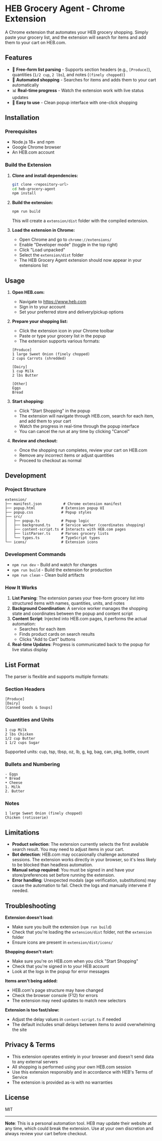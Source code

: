 # HEB Grocery Agent - Chrome Extension

A Chrome extension that automates your HEB grocery shopping. Simply paste your grocery list, and the extension will search for items and add them to your cart on HEB.com.

## Features

- 📝 **Free-form list parsing** - Supports section headers (e.g., `[Produce]`), quantities (`1/2 cup`, `2 lbs`), and notes (`(finely chopped)`)
- 🛒 **Automated shopping** - Searches for items and adds them to your cart automatically
- 📊 **Real-time progress** - Watch the extension work with live status updates
- 🎯 **Easy to use** - Clean popup interface with one-click shopping

## Installation

### Prerequisites

- Node.js 18+ and npm
- Google Chrome browser
- An HEB.com account

### Build the Extension

1. **Clone and install dependencies:**

   ```bash
   git clone <repository-url>
   cd heb-grocery-agent
   npm install
   ```

2. **Build the extension:**

   ```bash
   npm run build
   ```

   This will create a `extension/dist` folder with the compiled extension.

3. **Load the extension in Chrome:**

   - Open Chrome and go to `chrome://extensions/`
   - Enable "Developer mode" (toggle in the top right)
   - Click "Load unpacked"
   - Select the `extension/dist` folder
   - The HEB Grocery Agent extension should now appear in your extensions list

## Usage

1. **Open HEB.com:**
   - Navigate to https://www.heb.com
   - Sign in to your account
   - Set your preferred store and delivery/pickup options

2. **Prepare your shopping list:**
   - Click the extension icon in your Chrome toolbar
   - Paste or type your grocery list in the popup
   - The extension supports various formats:

   ```
   [Produce]
   1 large Sweet Onion (finely chopped)
   2 cups Carrots (shredded)
   
   [Dairy]
   1 cup Milk
   2 lbs Butter
   
   [Other]
   Eggs
   Bread
   ```

3. **Start shopping:**
   - Click "Start Shopping" in the popup
   - The extension will navigate through HEB.com, search for each item, and add them to your cart
   - Watch the progress in real-time through the popup interface
   - You can cancel the run at any time by clicking "Cancel"

4. **Review and checkout:**
   - Once the shopping run completes, review your cart on HEB.com
   - Remove any incorrect items or adjust quantities
   - Proceed to checkout as normal

## Development

### Project Structure

```
extension/
├── manifest.json          # Chrome extension manifest
├── popup.html            # Extension popup UI
├── popup.css             # Popup styles
├── src/
│   ├── popup.ts          # Popup logic
│   ├── background.ts     # Service worker (coordinates shopping)
│   ├── content-script.ts # Interacts with HEB.com pages
│   ├── listParser.ts     # Parses grocery lists
│   └── types.ts          # TypeScript types
└── icons/                # Extension icons
```

### Development Commands

- `npm run dev` - Build and watch for changes
- `npm run build` - Build the extension for production
- `npm run clean` - Clean build artifacts

### How It Works

1. **List Parsing**: The extension parses your free-form grocery list into structured items with names, quantities, units, and notes
2. **Background Coordination**: A service worker manages the shopping state and coordinates between the popup and content script
3. **Content Script**: Injected into HEB.com pages, it performs the actual automation:
   - Searches for each item
   - Finds product cards on search results
   - Clicks "Add to Cart" buttons
4. **Real-time Updates**: Progress is communicated back to the popup for live status display

## List Format

The parser is flexible and supports multiple formats:

### Section Headers
```
[Produce]
[Dairy]
[Canned Goods & Soups]
```

### Quantities and Units
```
1 cup Milk
2 lbs Chicken
1/2 cup Butter
1 1/2 cups Sugar
```

Supported units: cup, tsp, tbsp, oz, lb, g, kg, bag, can, pkg, bottle, count

### Bullets and Numbering
```
- Eggs
* Bread
• Cheese
1. Milk
2. Butter
```

### Notes
```
1 large Sweet Onion (finely chopped)
Chicken (rotisserie)
```

## Limitations

- **Product selection**: The extension currently selects the first available search result. You may need to adjust items in your cart.
- **Bot detection**: HEB.com may occasionally challenge automated sessions. The extension works directly in your browser, so it's less likely to be blocked than headless automation.
- **Manual setup required**: You must be signed in and have your store/preferences set before running the extension.
- **Error handling**: Unexpected modals (age verification, substitutions) may cause the automation to fail. Check the logs and manually intervene if needed.

## Troubleshooting

**Extension doesn't load:**
- Make sure you built the extension (`npm run build`)
- Check that you're loading the `extension/dist` folder, not the `extension` folder
- Ensure icons are present in `extension/dist/icons/`

**Shopping doesn't start:**
- Make sure you're on HEB.com when you click "Start Shopping"
- Check that you're signed in to your HEB account
- Look at the logs in the popup for error messages

**Items aren't being added:**
- HEB.com's page structure may have changed
- Check the browser console (F12) for errors
- The extension may need updates to match new selectors

**Extension is too fast/slow:**
- Adjust the delay values in `content-script.ts` if needed
- The default includes small delays between items to avoid overwhelming the site

## Privacy & Terms

- This extension operates entirely in your browser and doesn't send data to any external servers
- All shopping is performed using your own HEB.com session
- Use this extension responsibly and in accordance with HEB's Terms of Service
- The extension is provided as-is with no warranties

## License

MIT

---

**Note**: This is a personal automation tool. HEB may update their website at any time, which could break the extension. Use at your own discretion and always review your cart before checkout.
